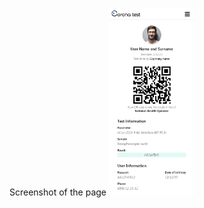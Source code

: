 Screenshot of the page
<img src="https://github.com/arina773/Corona-Test/blob/main/assets/prototype.png" alt="Screenshot"  height="300" >
